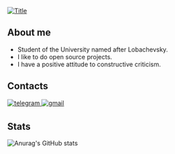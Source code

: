 [![Title](https://readme-typing-svg.herokuapp.com?font=Fira+Code&size=25&duration=5500&pause=7000&color=08E50A&background=000000&center=true&vCenter=true&width=500&lines=Hi!+My+name+is+Artyom)](https://git.io/typing-svg)

<!-- ![counter](https://profile-counter.glitch.me/Kuznetsov-Artyom/count.svg) -->

## About me
* Student of the University named after Lobachevsky.
* I like to do open source projects.
* I have a positive attitude to constructive criticism.

<!-- ## Technical skills
![C](https://img.shields.io/badge/c-%2300599C.svg?style=for-the-badge&logo=c&logoColor=white) 
![C++](https://img.shields.io/badge/c++-%2300599C.svg?style=for-the-badge&logo=c%2B%2B&logoColor=white)
![C#](https://img.shields.io/badge/c%23-%23239120.svg?style=for-the-badge&logo=c-sharp&logoColor=white)
![Python](https://img.shields.io/badge/python-3670A0?style=for-the-badge&logo=python&logoColor=ffdd54)

![CMake](https://img.shields.io/badge/CMake-%23008FBA.svg?style=for-the-badge&logo=cmake&logoColor=white)
![Unity](https://img.shields.io/badge/unity-%23000000.svg?style=for-the-badge&logo=unity&logoColor=white)
![LaTeX](https://img.shields.io/badge/latex-%23008080.svg?style=for-the-badge&logo=latex&logoColor=white)
![Git](https://img.shields.io/badge/git-%23F05033.svg?style=for-the-badge&logo=git&logoColor=white) -->

## Сontacts

<div align="left">

<a href="https://t.me/artyomka_tlt" target="_blank">
<img src=https://img.shields.io/badge/Telegram-2CA5E0?style=for-the-badge&logo=telegram&logoColor=white alt=telegram style="margin-bottom: 4px;" />
</a>
<a href="mailto:artyomka_working@mail.ru" target="_blank">
<img src=https://img.shields.io/badge/Gmail-D14836?style=for-the-badge&logo=gmail&logoColor=white alt=gmail style="margin-bottom: 4px;" />
</a>

</div>

## Stats
![Anurag's GitHub stats](https://github-readme-stats.vercel.app/api?username=Kuznetsov-Artyom&show_icons=true&theme=dark)
